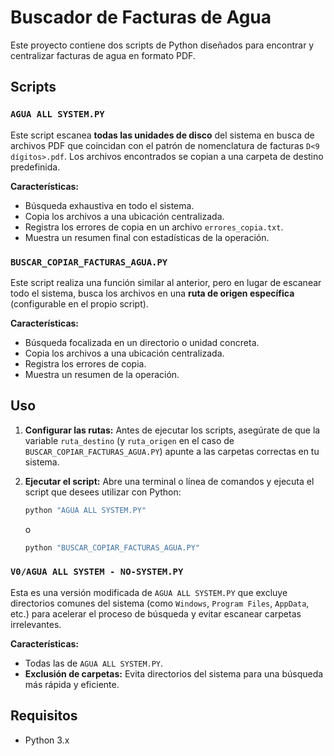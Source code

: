 # Buscador de Facturas de Agua

Este proyecto contiene dos scripts de Python diseñados para encontrar y centralizar facturas de agua en formato PDF.

## Scripts

### `AGUA ALL SYSTEM.PY`

Este script escanea **todas las unidades de disco** del sistema en busca de archivos PDF que coincidan con el patrón de nomenclatura de facturas `D<9 dígitos>.pdf`. Los archivos encontrados se copian a una carpeta de destino predefinida.

**Características:**

- Búsqueda exhaustiva en todo el sistema.
- Copia los archivos a una ubicación centralizada.
- Registra los errores de copia en un archivo `errores_copia.txt`.
- Muestra un resumen final con estadísticas de la operación.

### `BUSCAR_COPIAR_FACTURAS_AGUA.PY`

Este script realiza una función similar al anterior, pero en lugar de escanear todo el sistema, busca los archivos en una **ruta de origen específica** (configurable en el propio script).

**Características:**

- Búsqueda focalizada en un directorio o unidad concreta.
- Copia los archivos a una ubicación centralizada.
- Registra los errores de copia.
- Muestra un resumen de la operación.

## Uso

1.  **Configurar las rutas:** Antes de ejecutar los scripts, asegúrate de que la variable `ruta_destino` (y `ruta_origen` en el caso de `BUSCAR_COPIAR_FACTURAS_AGUA.PY`) apunte a las carpetas correctas en tu sistema.
2.  **Ejecutar el script:** Abre una terminal o línea de comandos y ejecuta el script que desees utilizar con Python:

    ```bash
    python "AGUA ALL SYSTEM.PY"
    ```

    o

    ```bash
    python "BUSCAR_COPIAR_FACTURAS_AGUA.PY"
    ```

### `V0/AGUA ALL SYSTEM - NO-SYSTEM.PY`

Esta es una versión modificada de `AGUA ALL SYSTEM.PY` que excluye directorios comunes del sistema (como `Windows`, `Program Files`, `AppData`, etc.) para acelerar el proceso de búsqueda y evitar escanear carpetas irrelevantes.

**Características:**

- Todas las de `AGUA ALL SYSTEM.PY`.
- **Exclusión de carpetas:** Evita directorios del sistema para una búsqueda más rápida y eficiente.

## Requisitos

- Python 3.x
